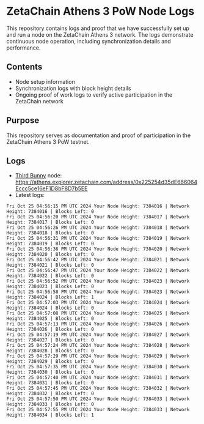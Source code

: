 # ZetaChain Athens 3 PoW Node Logs
This repository contains logs and proof that we have successfully set up and run a node on the ZetaChain Athens 3 network. The logs demonstrate continuous node operation, including synchronization details and performance.

## Contents
- Node setup information
- Synchronization logs with block height details
- Ongoing proof of work logs to verify active participation in the ZetaChain network

## Purpose
This repository serves as documentation and proof of participation in the ZetaChain Athens 3 PoW testnet.

## Logs

- [Third Bunny](https://thirdbunny.xyz/) node: https://athens.explorer.zetachain.com/address/0x225254d35dE666064Eccc5ce16eF1D8bF8D7b5EE
- Latest logs:
```
Fri Oct 25 04:56:15 PM UTC 2024 Your Node Height: 7384016 | Network Height: 7384016 | Blocks Left: 0
Fri Oct 25 04:56:20 PM UTC 2024 Your Node Height: 7384017 | Network Height: 7384017 | Blocks Left: 0
Fri Oct 25 04:56:26 PM UTC 2024 Your Node Height: 7384018 | Network Height: 7384018 | Blocks Left: 0
Fri Oct 25 04:56:31 PM UTC 2024 Your Node Height: 7384019 | Network Height: 7384019 | Blocks Left: 0
Fri Oct 25 04:56:36 PM UTC 2024 Your Node Height: 7384020 | Network Height: 7384020 | Blocks Left: 0
Fri Oct 25 04:56:42 PM UTC 2024 Your Node Height: 7384021 | Network Height: 7384021 | Blocks Left: 0
Fri Oct 25 04:56:47 PM UTC 2024 Your Node Height: 7384022 | Network Height: 7384022 | Blocks Left: 0
Fri Oct 25 04:56:52 PM UTC 2024 Your Node Height: 7384023 | Network Height: 7384023 | Blocks Left: 0
Fri Oct 25 04:56:58 PM UTC 2024 Your Node Height: 7384023 | Network Height: 7384024 | Blocks Left: 1
Fri Oct 25 04:57:03 PM UTC 2024 Your Node Height: 7384024 | Network Height: 7384024 | Blocks Left: 0
Fri Oct 25 04:57:08 PM UTC 2024 Your Node Height: 7384025 | Network Height: 7384025 | Blocks Left: 0
Fri Oct 25 04:57:13 PM UTC 2024 Your Node Height: 7384026 | Network Height: 7384026 | Blocks Left: 0
Fri Oct 25 04:57:19 PM UTC 2024 Your Node Height: 7384027 | Network Height: 7384027 | Blocks Left: 0
Fri Oct 25 04:57:24 PM UTC 2024 Your Node Height: 7384028 | Network Height: 7384028 | Blocks Left: 0
Fri Oct 25 04:57:29 PM UTC 2024 Your Node Height: 7384029 | Network Height: 7384029 | Blocks Left: 0
Fri Oct 25 04:57:35 PM UTC 2024 Your Node Height: 7384030 | Network Height: 7384030 | Blocks Left: 0
Fri Oct 25 04:57:40 PM UTC 2024 Your Node Height: 7384031 | Network Height: 7384031 | Blocks Left: 0
Fri Oct 25 04:57:45 PM UTC 2024 Your Node Height: 7384032 | Network Height: 7384032 | Blocks Left: 0
Fri Oct 25 04:57:50 PM UTC 2024 Your Node Height: 7384033 | Network Height: 7384033 | Blocks Left: 0
Fri Oct 25 04:57:55 PM UTC 2024 Your Node Height: 7384033 | Network Height: 7384034 | Blocks Left: 1
```
